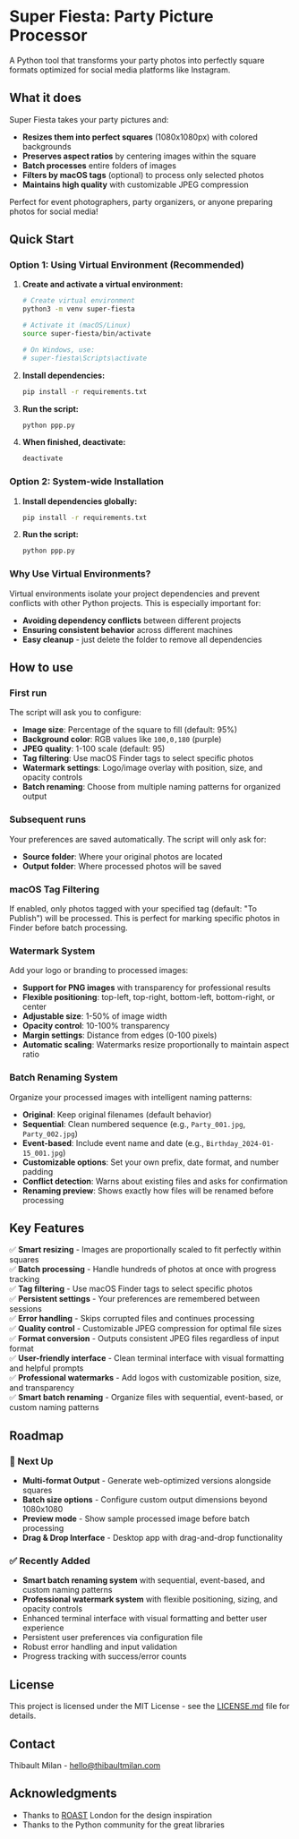 # Super Fiesta: Party Picture Processor

A Python tool that transforms your party photos into perfectly square formats optimized for social media platforms like Instagram.

## What it does

Super Fiesta takes your party pictures and:
- **Resizes them into perfect squares** (1080x1080px) with colored backgrounds
- **Preserves aspect ratios** by centering images within the square
- **Batch processes** entire folders of images
- **Filters by macOS tags** (optional) to process only selected photos
- **Maintains high quality** with customizable JPEG compression

Perfect for event photographers, party organizers, or anyone preparing photos for social media!

## Quick Start

### Option 1: Using Virtual Environment (Recommended)

1. **Create and activate a virtual environment:**
   ```bash
   # Create virtual environment
   python3 -m venv super-fiesta
   
   # Activate it (macOS/Linux)
   source super-fiesta/bin/activate
   
   # On Windows, use:
   # super-fiesta\Scripts\activate
   ```

2. **Install dependencies:**
   ```bash
   pip install -r requirements.txt
   ```

3. **Run the script:**
   ```bash
   python ppp.py
   ```

4. **When finished, deactivate:**
   ```bash
   deactivate
   ```

### Option 2: System-wide Installation

1. **Install dependencies globally:**
   ```bash
   pip install -r requirements.txt
   ```

2. **Run the script:**
   ```bash
   python ppp.py
   ```

### Why Use Virtual Environments?

Virtual environments isolate your project dependencies and prevent conflicts with other Python projects. This is especially important for:
- **Avoiding dependency conflicts** between different projects
- **Ensuring consistent behavior** across different machines
- **Easy cleanup** - just delete the folder to remove all dependencies

## How to use

### First run
The script will ask you to configure:
- **Image size**: Percentage of the square to fill (default: 95%)
- **Background color**: RGB values like `100,0,180` (purple)
- **JPEG quality**: 1-100 scale (default: 95)
- **Tag filtering**: Use macOS Finder tags to select specific photos
- **Watermark settings**: Logo/image overlay with position, size, and opacity controls
- **Batch renaming**: Choose from multiple naming patterns for organized output

### Subsequent runs
Your preferences are saved automatically. The script will only ask for:
- **Source folder**: Where your original photos are located
- **Output folder**: Where processed photos will be saved

### macOS Tag Filtering
If enabled, only photos tagged with your specified tag (default: "To Publish") will be processed. This is perfect for marking specific photos in Finder before batch processing.

### Watermark System
Add your logo or branding to processed images:
- **Support for PNG images** with transparency for professional results
- **Flexible positioning**: top-left, top-right, bottom-left, bottom-right, or center
- **Adjustable size**: 1-50% of image width
- **Opacity control**: 10-100% transparency
- **Margin settings**: Distance from edges (0-100 pixels)
- **Automatic scaling**: Watermarks resize proportionally to maintain aspect ratio

### Batch Renaming System
Organize your processed images with intelligent naming patterns:
- **Original**: Keep original filenames (default behavior)
- **Sequential**: Clean numbered sequence (e.g., `Party_001.jpg`, `Party_002.jpg`)
- **Event-based**: Include event name and date (e.g., `Birthday_2024-01-15_001.jpg`)
- **Customizable options**: Set your own prefix, date format, and number padding
- **Conflict detection**: Warns about existing files and asks for confirmation
- **Renaming preview**: Shows exactly how files will be renamed before processing

## Key Features

✅ **Smart resizing** - Images are proportionally scaled to fit perfectly within squares  
✅ **Batch processing** - Handle hundreds of photos at once with progress tracking  
✅ **Tag filtering** - Use macOS Finder tags to select specific photos  
✅ **Persistent settings** - Your preferences are remembered between sessions  
✅ **Error handling** - Skips corrupted files and continues processing  
✅ **Quality control** - Customizable JPEG compression for optimal file sizes  
✅ **Format conversion** - Outputs consistent JPEG files regardless of input format  
✅ **User-friendly interface** - Clean terminal interface with visual formatting and helpful prompts  
✅ **Professional watermarks** - Add logos with customizable position, size, and transparency  
✅ **Smart batch renaming** - Organize files with sequential, event-based, or custom naming patterns

## Roadmap

### 🎯 Next Up
- **Multi-format Output** - Generate web-optimized versions alongside squares
- **Batch size options** - Configure custom output dimensions beyond 1080x1080
- **Preview mode** - Show sample processed image before batch processing
- **Drag & Drop Interface** - Desktop app with drag-and-drop functionality

### ✅ Recently Added
- **Smart batch renaming system** with sequential, event-based, and custom naming patterns
- **Professional watermark system** with flexible positioning, sizing, and opacity controls
- Enhanced terminal interface with visual formatting and better user experience
- Persistent user preferences via configuration file
- Robust error handling and input validation
- Progress tracking with success/error counts

## License
This project is licensed under the MIT License - see the [LICENSE.md](LICENSE.md) file for details.

## Contact
Thibault Milan - hello@thibaultmilan.com

## Acknowledgments
* Thanks to [ROAST](https://dice.fm/promoters/roast-p9ky) London for the design inspiration
* Thanks to the Python community for the great libraries
